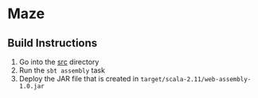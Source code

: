 # Maze

## Build Instructions

1. Go into the [src](src) directory
2. Run the `sbt assembly` task
3. Deploy the JAR file that is created in `target/scala-2.11/web-assembly-1.0.jar`
